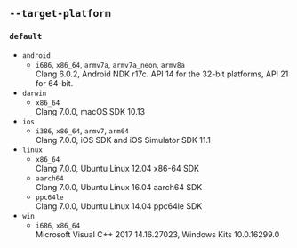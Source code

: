## `--target-platform`
### `default`
* `android`
  * `i686`, `x86_64`, `armv7a`, `armv7a_neon`, `armv8a`  
  Clang 6.0.2, Android NDK r17c. API 14 for the 32-bit platforms, API 21 for 64-bit.
* `darwin`
  * `x86_64`  
  Clang 7.0.0, macOS SDK 10.13
* `ios`  
  * `i386`, `x86_64`, `armv7`, `arm64`  
     Clang 7.0.0, iOS SDK and iOS Simulator SDK 11.1
* `linux`  
  * `x86_64`  
  Clang 7.0.0, Ubuntu Linux 12.04 x86-64 SDK
  * `aarch64`  
  Clang 7.0.0, Ubuntu Linux 16.04 aarch64 SDK
  * `ppc64le`  
  Clang 7.0.0, Ubuntu Linux 14.04 ppc64le SDK
* `win`
  * `i686`, `x86_64`  
    Microsoft Visual C++ 2017 14.16.27023, Windows Kits 10.0.16299.0
